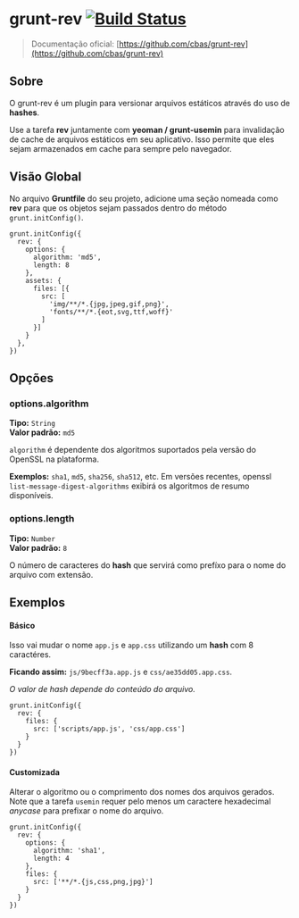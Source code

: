 # grunt-rev [![Build Status](https://travis-ci.org/cbas/grunt-rev.png)](https://travis-ci.org/cbas/grunt-rev)

> Documentação oficial: [https://github.com/cbas/grunt-rev](https://github.com/cbas/grunt-rev)

## Sobre

O grunt-rev é um plugin para versionar arquivos estáticos através do uso de **hashes**.

Use a tarefa **rev** juntamente com **yeoman / grunt-usemin** para invalidação de cache de arquivos estáticos em seu aplicativo. Isso permite que eles sejam armazenados em cache para sempre pelo navegador.

## Visão Global

No arquivo **Gruntfile** do seu projeto, adicione uma seção nomeada como **rev** para que os objetos sejam passados dentro do método `grunt.initConfig()`.

  	grunt.initConfig({
	  rev: {
	    options: {
	      algorithm: 'md5',
	      length: 8
	    },
	    assets: {
	      files: [{
	        src: [
	          'img/**/*.{jpg,jpeg,gif,png}',
	          'fonts/**/*.{eot,svg,ttf,woff}'
	        ]
	      }]
	    }
	  },
	})


## Opções

### options.algorithm

**Tipo:** `String` <br/>
**Valor padrão:** `md5`

`algorithm` é dependente dos algoritmos suportados pela versão do OpenSSL na plataforma. 

**Exemplos:** `sha1`, `md5`, `sha256`, `sha512`, etc. Em versões recentes, openssl `list-message-digest-algorithms` exibirá os algoritmos de resumo disponíveis.

### options.length

**Tipo:** `Number` <br/>
**Valor padrão:** `8`

O número de caracteres do **hash** que servirá como prefíxo para o nome do arquivo com extensão.

## Exemplos

#### Básico

Isso vai mudar o nome `app.js` e `app.css` utilizando um **hash** com 8 caractéres. 

**Ficando assim:** `js/9becff3a.app.js` e `css/ae35dd05.app.css`. 

*O valor de hash depende do conteúdo do arquivo.*

	grunt.initConfig({
	  rev: {
	    files: {
	      src: ['scripts/app.js', 'css/app.css']
	    }
	  }
	})


#### Customizada

Alterar o algoritmo ou o comprimento dos nomes dos arquivos gerados. Note que a tarefa `usemin` requer pelo menos um caractere hexadecimal *anycase* para prefixar o nome do arquivo.

	grunt.initConfig({
	  rev: {
	    options: {
	      algorithm: 'sha1',
	      length: 4
	    },
	    files: {
	      src: ['**/*.{js,css,png,jpg}']
	    }
	  }
	})
